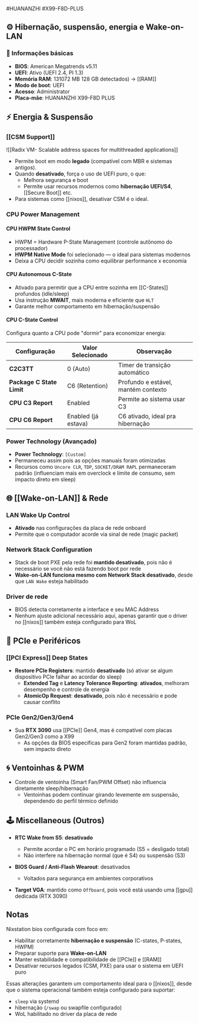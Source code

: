 #HUANANZHI #X99-F8D-PLUS

## ⚙️ Hibernação, suspensão, energia e Wake-on-LAN

### 🧭 Informações básicas
- **BIOS**: American Megatrends v5.11
- **UEFI**: Ativo (UEFI 2.4, PI 1.3)
- **Memória RAM**: 131072 MB 128 GB detectados) → [[RAM]]
- **Modo de boot**: UEFI
- **Acesso**: Administrator
- **Placa-mãe**: HUANANZHI X99-F8D PLUS

## ⚡ Energia & Suspensão
### [[CSM Support]]
![[Radix VM- Scalable address spaces for multithreaded applications]]
- Permite boot em modo **legado** (compatível com MBR e sistemas antigos).
- Quando **desativado**, força o uso de UEFI puro, o que:
    - Melhora segurança e boot
    - Permite usar recursos modernos como **hibernação UEFI/S4**, [[Secure Boot]] etc.
- Para sistemas como [[nixos]], desativar CSM é o ideal.

### CPU Power Management
#### **CPU HWPM State Control**
- HWPM = Hardware P-State Management (controle autônomo do processador)
- **HWPM Native Mode** foi selecionado — o ideal para sistemas modernos
- Deixa a CPU decidir sozinha como equilibrar performance x economia
#### **CPU Autonomous C-State**
- Ativado para permitir que a CPU entre sozinha em [[C-States]] profundos (idle/sleep)
- Usa instrução **MWAIT**, mais moderna e eficiente que `HLT`
- Garante melhor comportamento em hibernação/suspensão
#### CPU C-State Control
Configura quanto a CPU pode "dormir" para economizar energia:

| Configuração              | Valor Selecionado   | Observação                          |
| ------------------------- | ------------------- | ----------------------------------- |
| **C2C3TT**                | 0 (Auto)            | Timer de transição automático       |
| **Package C State Limit** | C6 (Retention)      | Profundo e estável, mantém contexto |
| **CPU C3 Report**         | Enabled             | Permite ao sistema usar C3          |
| **CPU C6 Report**         | Enabled (já estava) | C6 ativado, ideal pra hibernação    |

### Power Technology (Avançado)

- **Power Technology**: `[Custom]`
- Permaneceu assim pois as opções manuais foram otimizadas
- Recursos como `Uncore CLR`, `TDP`, `SOCKET/DRAM RAPL` permaneceram padrão (influenciam mais em overclock e limite de consumo, sem impacto direto em sleep)

## 🌐 [[Wake-on-LAN]] & Rede

### LAN Wake Up Control
- **Ativado** nas configurações da placa de rede onboard
- Permite que o computador acorde via sinal de rede (magic packet)
### Network Stack Configuration
- Stack de boot PXE pela rede foi **mantido desativado**, pois não é necessário se você não está fazendo boot por rede
- **Wake-on-LAN funciona mesmo com Network Stack desativado**, desde que `LAN Wake` esteja habilitado
    
### Driver de rede
- BIOS detecta corretamente a interface e seu MAC Address
- Nenhum ajuste adicional necessário aqui, apenas garantir que o driver no [[nixos]] também esteja configurado para WoL
    
## 🧬 PCIe e Periféricos

### [[PCI Express]] Deep States
- **Restore PCIe Registers**: mantido **desativado** (só ativar se algum dispositivo PCIe falhar ao acordar do sleep)
    - **Extended Tag** e **Latency Tolerance Reporting**: **ativados**, melhoram desempenho e controle de energia
    - **AtomicOp Request**: **desativado**, pois não é necessário e pode causar conflito
    
### PCIe Gen2/Gen3/Gen4
- Sua **RTX 3090** usa [[PCIe]] Gen4, mas é compatível com placas Gen2/Gen3 como a X99
    - As opções da BIOS específicas para Gen2 foram mantidas padrão, sem impacto direto
   
## 🌀 Ventoinhas & PWM
- Controle de ventoinha (Smart Fan/PWM Offset) não influencia diretamente sleep/hibernação
    - Ventoinhas podem continuar girando levemente em suspensão, dependendo do perfil térmico definido
    

## 🕹️ Miscellaneous (Outros)
- **RTC Wake from S5**: **desativado**
    - Permite acordar o PC em horário programado (S5 = desligado total)
    - Não interfere na hibernação normal (que é S4) ou suspensão (S3)
        
- **BIOS Guard / Anti-Flash Wearout**: desativados
    - Voltados para segurança em ambientes corporativos
- **Target VGA**: mantido como `Offboard`, pois você está usando uma [[gpu]] dedicada (RTX 3090)
   
## Notas 
Nixstation bios configurada  com foco em:
- Habilitar corretamente **hibernação e suspensão** (C-states, P-states, HWPM) 
- Preparar suporte para **Wake-on-LAN**
- Manter estabilidade e compatibilidade de [[PCIe]] e [[RAM]]
- Desativar recursos legados (CSM, PXE) para usar o sistema em UEFI puro

Essas alterações garantem um comportamento ideal para o [[nixos]], desde que o sistema operacional também esteja configurado para suportar:

- `sleep` via systemd
- hibernação (`/swap` ou swapfile configurado)
- WoL habilitado no driver da placa de rede
    
